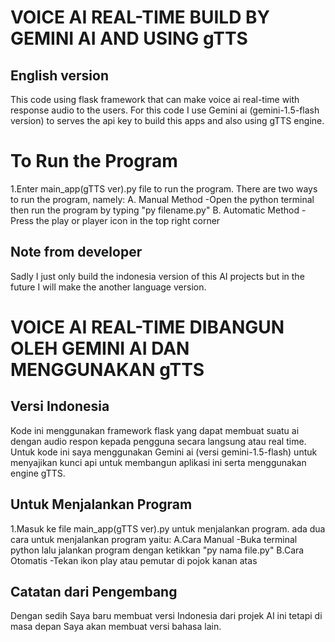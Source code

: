 # VOICE AI REAL-TIME BUILD BY GEMINI AI AND USING gTTS 


## English version ##
This code using flask framework that can make voice ai real-time with response audio to the users.
For this code I use Gemini ai (gemini-1.5-flash version) to serves the api key to build this apps and also using gTTS engine.

# To Run the Program ##
1.Enter main_app(gTTS ver).py file to run the program. There are two ways to run the program, namely:
A. Manual Method
-Open the python terminal then run the program by typing "py filename.py"
B. Automatic Method
-Press the play or player icon in the top right corner

## Note from developer ##
Sadly I just only build the indonesia version of this AI projects but in the future I will make the another language version.

# VOICE AI REAL-TIME DIBANGUN OLEH GEMINI AI DAN MENGGUNAKAN gTTS 


## Versi Indonesia ##
Kode ini menggunakan framework flask yang dapat membuat suatu ai dengan audio respon kepada pengguna secara langsung atau real time.
Untuk kode ini saya menggunakan Gemini ai (versi gemini-1.5-flash) untuk menyajikan kunci api untuk membangun aplikasi ini serta menggunakan engine gTTS.

## Untuk Menjalankan Program ##
1.Masuk ke file main_app(gTTS ver).py untuk menjalankan program. ada dua cara untuk menjalankan program yaitu:
A.Cara Manual
-Buka terminal python lalu jalankan program dengan ketikkan "py nama file.py"
B.Cara Otomatis
-Tekan ikon play atau pemutar di pojok kanan atas

## Catatan dari Pengembang ##
Dengan sedih Saya baru membuat versi Indonesia dari projek AI ini tetapi di masa depan Saya akan membuat versi bahasa lain.
